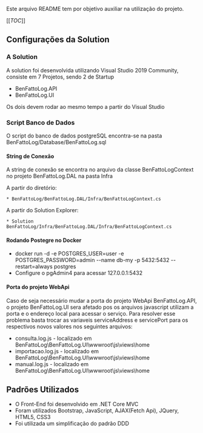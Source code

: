 Este arquivo README tem por objetivo auxiliar na utilização do projeto.

[[_TOC_]]

## Configurações da Solution

### A Solution
  A solution foi desenvolvida utilizando Visual Studio 2019 Community, consiste em 7 Projetos, sendo 2  de Startup
  - BenFattoLog.API
  - BenFattoLog.UI
  
  Os dois devem rodar ao mesmo tempo a partir do Visual Studio

### Script Banco de Dados
  
  O script do banco de dados postgreSQL encontra-se na pasta BenFattoLog/Database/BenFattoLog.sql

#### String de Conexão
  A string de conexão se encontra no arquivo da classe BenFattoLogContext no projeto BenFattoLog.DAL na pasta Infra

  A partir do diretório:
    
    * BenFattoLog/BenFattoLog.DAL/Infra/BenFattoLogContext.cs

  A partir do Solution Explorer:
    
    * Solution BenFattoLog/Infra/BenFattoLog.DAL/Infra/BenFattoLogContext.cs


#### Rodando Postegre no Docker

 - docker run -d -e POSTGRES_USER=user -e POSTGRES_PASSWORD=admin --name db-my -p 5432:5432  --restart=always postgres
 - Configure o pgAdmin4 para acessar 127.0.0.1:5432
  

#### Porta do projeto WebApi 
   
   Caso de seja necessário mudar a porta do projeto WebApi BenFattoLog.API, o projeto BenFattoLog.UI sera afetado pos os arquivos javascript utilizam a porta e o endereço local para acessar o serviço.
   Para resolver esse problema basta trocar as variaveis serviceAddress e servicePort para os respectivos novos valores nos seguintes arquivos:
   * consulta.log.js - localizado em BenFattoLog\BenFattoLog.UI\wwwroot\js\views\home
   * importacao.log.js - localizado em BenFattoLog\BenFattoLog.UI\wwwroot\js\views\home
   * manual.log.js - localizado em BenFattoLog\BenFattoLog.UI\wwwroot\js\views\home   


## Padrões Utilizados

- O Front-End foi desenvolvido em .NET Core MVC
- Foram utilizados Bootstrap, JavaScript, AJAX(Fetch Api), JQuery, HTML5, CSS3
- Foi utilizada um simplificação do padrão DDD